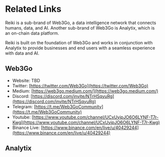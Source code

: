 # Related Links

Reiki is a sub-brand of Web3Go, a data intelligence network that connects humans, data, and AI. Another sub-brand of Web3Go is Analytix, which is an on-chain data platform.

Reiki is built on the foundation of Web3Go and works in conjunction with Analytix to provide businesses and end users with a seamless experience with data and AI.

## Web3Go

* Website: TBD
* Twitter: [https://twitter.com/Web3Go](https://twitter.com/Web3Go)
* Medium: [https://web3go.medium.com/](https://web3go.medium.com/)
* Discord: [https://discord.com/invite/NTrHSqyuRg](https://discord.com/invite/NTrHSqyuRg)
* Telegram: [https://t.me/Web3GoCommunity](https://t.me/Web3GoCommunity)
* Youtube: [https://www.youtube.com/channel/UCxUyipJO6O6LYNF-T7r-Kwg](https://www.youtube.com/channel/UCxUyipJO6O6LYNF-T7r-Kwg)
* Binance Live: [https://www.binance.com/en/live/u/40429244](https://www.binance.com/en/live/u/40429244)

## Analytix







